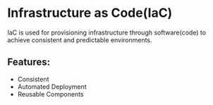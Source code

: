 # Infrastructure as Code(IaC)

IaC is used for provisioning infrastructure through software(code) to achieve consistent and predictable environments.

## Features:
- Consistent
- Automated Deployment
- Reusable Components
